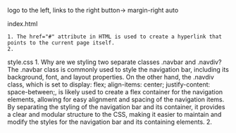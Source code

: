 logo to the left, links to the right
button-> margin-right auto

index.html

    1. The href="#" attribute in HTML is used to create a hyperlink that points to the current page itself. 
    2. 

style.css 
    1. Why are we styling two separate classes .navbar and .navdiv?
    The .navbar class is commonly used to style the navigation bar, including its background, font, and layout properties. On the other hand, the .navdiv class, which is set to display: flex; align-items: center; justify-content: space-between;, is likely used to create a flex container for the navigation elements, allowing for easy alignment and spacing of the navigation items.
    By separating the styling of the navigation bar and its container, it provides a clear and modular structure to the CSS, making it easier to maintain and modify the styles for the navigation bar and its containing elements.
    2. 